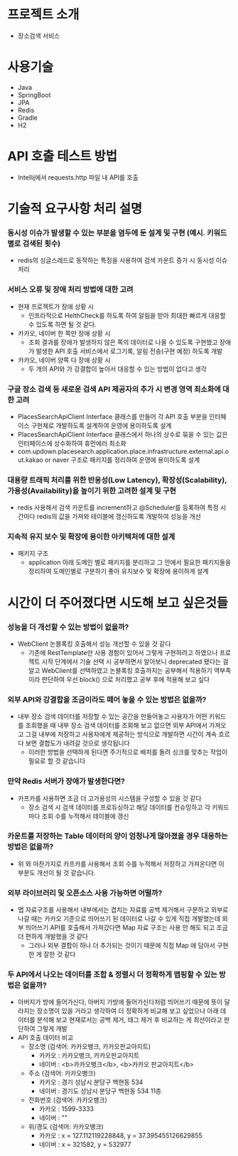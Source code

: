 # 프로젝트 소개
* 장소검색 서비스

# 사용기술
 * Java
 * SpringBoot
 * JPA
 * Redis
 * Gradle
 * H2

# API 호출 테스트 방법
 * Intellij에서 requests.http 파일 내 API를 호출

# 기술적 요구사항 처리 설명
### 동시성 이슈가 발생할 수 있는 부분을 염두에 둔 설계 및 구현 (예시. 키워드 별로 검색된 횟수)
 * redis의 싱글스레드로 동작하는 특징을 사용하여 검색 카운트 증가 시 동시성 이슈 처리

### 서비스 오류 및 장애 처리 방법에 대한 고려
 * 현재 프로젝트가 장애 상황 시
   * 인프라적으로 HelthCheck를 하도록 하여 알림을 받아 최대한 빠르게 대응할 수 있도록 하면 될 것 같다.
 * 카카오, 네이버 한 쪽만 장애 상황 시
   * 조회 결과를 장애가 발생하지 않은 쪽의 데이터로 나올 수 있도록 구현했고 장애가 발생한 API 호출 서비스에서 로그기록, 알림 전송(구현 예정) 하도록 개발
 * 카카오, 네이버 양쪽 다 장애 상황 시
   * 두 개의 API와 가 강결합이 높아서 대응할 수 있는 방법이 없다고 생각

### 구글 장소 검색 등 새로운 검색 API 제공자의 추가 시 변경 영역 최소화에 대한 고려
 * PlacesSearchApiClient Interface 클래스를 만들어 각 API 호출 부분을 인터페이스 구현체로 개발하도록 설계하여 운영에 용이하도록 설계
 * PlacesSearchApiClient Interface 클래스에서 하나의 상수로 묶을 수 있는 값은 인터페이스에 상수화하여 휴먼에러 최소화
 * com.updown.placesearch.application.place.infrastructure.external.api.out.kakao or naver 구조로 패키지를 정리하여 운영에 용이하도록 설계

### 대용량 트래픽 처리를 위한 반응성(Low Latency), 확장성(Scalability), 가용성(Availability)을 높이기 위한 고려한 설계 및 구현
 * redis 사용해서 검색 카운트를 increment하고 @Scheduler를 등록하여 특정 시간마다 redis의 값을 가져와 테이블에 갱신하도록 개발하여 성능을 개선

### 지속적 유지 보수 및 확장에 용이한 아키텍처에 대한 설계
 * 패키지 구조
   * application 아래 도메인 별로 패키지를 분리하고 그 안에서 필요한 패키지들을 정리하여 도메인별로 구분하기 좋아 유지보수 및 확장에 용이하게 설계    


# 시간이 더 주어졌다면 시도해 보고 싶은것들
### 성능을 더 개선할 수 있는 방법이 없을까?
 * WebClient 논블록킹 호출해서 성능 개선할 수 있을 것 같다
   * 기존에 RestTemplate만 사용 경험이 있어서 그렇게 구현하려고 하였으나 프로젝트 시작 단계에서 기술 선택 시 공부하면서 알아보니 deprecated 됐다는 걸 알고
     WebClient를 선택하였고 논블록킹 호출까지는 공부해서 적용하기 역부족이라 판단하여 우선 block() 으로 처리했고 공부 후에 적용해 보고 싶다

### 외부 API와 강결합을 조금이라도 떼어 놓을 수 있는 방법은 없을까?
 * 내부 장소 검색 데이터를 저장할 수 있는 공간을 만들어놓고 사용자가 어떤 키워드를 조회했을 때 내부 장소 검색 데이터를 조회해 보고 없으면
  외부 API에서 가져오고 그걸 내부에 저장하고 사용자에게 제공하는 방식으로 개발하면 시간이 계속 흐르다 보면 결합도가 내려갈 것으로 생각됩니다
   * 이러한 방법을 선택하게 된다면 주기적으로 배치를 돌려 싱크를 맞추는 작업이 필요로 할 것 같습니다

### 만약 Redis 서버가 장애가 발생한다면?
 * 카프카를 사용하면 조금 더 고가용성의 시스템을 구성할 수 있을 것 같다
   * 장소 검색 시 검색 데이터를 프로듀싱하고
     해당 데이터를 컨슈밍하고 각 키워드마다 조회 수를 누적해서 테이블에 갱신

### 카운트를 저장하는 Table 데이터의 양이 엄청나게 많아졌을 경우 대응하는 방법은 없을까?
 * 위 와 마찬가지로 카프카를 사용해서 조회 수를 누적해서 저장하고 가져온다면 이 부분도 개선이 될 것 같습니다.

### 외부 라이브러리 및 오픈소스 사용 가능하면 어떨까?
 * 맵 자료구조를 사용해서 내부에서는 겹치는 자료를 공백 제거해서 구분하고 외부로 나갈 때는 카카오 기준으로 띄어쓰기 된 데이터로 나갈 수 있게 직접 개발했는데
  외부 띄어쓰기 API를 호출해서 가져갔다면 Map 자료 구조는 사용 안 해도 되고 조금 더 편하게 개발했을 것 같다
   * 그러나 외부 결합이 하나 더 추가되는 것이기 때문에 직접 Map 애 담아서 구현한 게 잘한 것 같다

### 두 API에서 나오는 데이터를 조합 & 정렬시 더 정확하게 맵핑할 수 있는 방법은 없을까?
 * 아버지가 방에 들어가신다, 아버지 가방에 들어가신다처럼 띄어쓰기 때문에 뜻이 달라지는 장소명이 있을 거라고 생각하여 더 정확하게 비교해 보고 싶었으나
  아래 데이터를 분석해 보고 현재로서는 공백 제거, 태그 제거 후 비교하는 게 최선이라고 판단하여 그렇게 개발
 * API 호출 데이터 비교
   * 장소명 (검색어: 카카오뱅크, 카카오판교아지트)
     * 카카오 : 카카오뱅크, 카카오판교아지트
     * 네이버 : \<b>카카오뱅크\</b>, \<b>카카오 판교아지트\</b>
   * 주소 (검색어: 카카오뱅크)
     * 카카오 : 경기 성남시 분당구 백현동 534
     * 네이버 : 경기도 성남시 분당구 백현동 534 11층
   * 전화번호 (검색어: 카카오뱅크)
     * 카카오 : 1599-3333
     * 네이버 : ""
   * 위/경도 (검색어: 카카오뱅크)
     * 카카오 : x = 127.112119228848, y = 37.395455126629855
     * 네이버 : x = 321582, y = 532977
